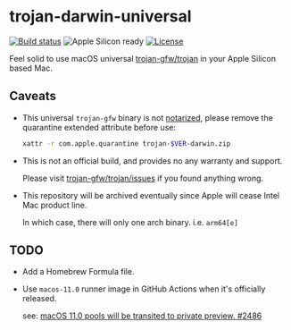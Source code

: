 # trojan-darwin-universal

[![Build status](https://github.com/leiless/trojan-darwin-universal/actions/workflows/build.yml/badge.svg)](https://github.com/leiless/trojan-darwin-universal/actions)
![Apple Silicon ready](https://img.shields.io/badge/Apple%20Silicon-ready-33cc00)
[![License](https://img.shields.io/badge/license-MIT-blue)](LICENSE)

Feel solid to use macOS universal [trojan-gfw/trojan](https://github.com/trojan-gfw/trojan) in your Apple Silicon based Mac.

## Caveats

* This universal `trojan-gfw` binary is not [notarized](https://developer.apple.com/documentation/xcode/notarizing_macos_software_before_distribution), please remove the quarantine extended attribute before use:

  ```bash
  xattr -r com.apple.quarantine trojan-$VER-darwin.zip
  ```

* This is not an official build, and provides no any warranty and support.

  Please visit [trojan-gfw/trojan/issues](https://github.com/trojan-gfw/trojan/issues) if you found anything wrong.

* This repository will be archived eventually since Apple will cease Intel Mac product line.

  In which case, there will only one arch binary. i.e. `arm64[e]`

## TODO

* Add a Homebrew Formula file.

* Use `macos-11.0` runner image in GitHub Actions when it's officially released.

  see: [macOS 11.0 pools will be transited to private preview. #2486](https://github.com/actions/virtual-environments/issues/2486)

